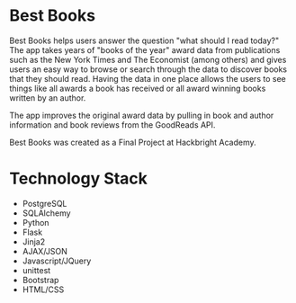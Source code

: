 # Best Books

Best Books helps users answer the question "what should I read today?" The app takes years of "books of the year" award data from publications such as the New York Times and The Economist (among others) and gives users an easy way to browse or search through the data to discover books that they should read. Having the data in one place allows the users to see things like all awards a book has received or all award winning books written by an author. 

The app improves the original award data by pulling in book and author information and book reviews from the GoodReads API.

Best Books was created as a Final Project at Hackbright Academy.

# Technology Stack

* PostgreSQL 
* SQLAlchemy 
* Python 
* Flask 
* Jinja2
* AJAX/JSON 
* Javascript/JQuery 
* unittest
* Bootstrap
* HTML/CSS

